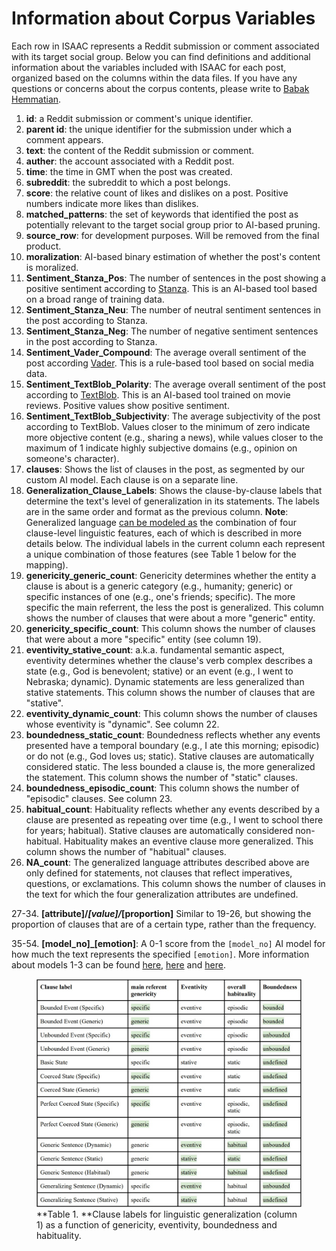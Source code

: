 # Information about Corpus Variables 

Each row in ISAAC represents a Reddit submission or comment associated with its target social group. Below you can find definitions and additional information about the variables included with ISAAC for each post, organized based on the columns within the data files. If you have any questions or concerns about the corpus contents, please write to [Babak Hemmatian](mailto:bhemmatian2@unl.edu).

1. **id**: a Reddit submission or comment's unique identifier. 
2. **parent id**: the unique identifier for the submission under which a comment appears.
3. **text**: the content of the Reddit submission or comment.
4. **auther**: the account associated with a Reddit post.
5. **time**: the time in GMT when the post was created.
6. **subreddit**: the subreddit to which a post belongs.
7. **score**: the relative count of likes and dislikes on a post. Positive numbers indicate more likes than dislikes.
8. **matched_patterns**: the set of keywords that identified the post as potentially relevant to the target social group prior to AI-based pruning.
9. **source_row**: for development purposes. Will be removed from the final product.
10. **moralization**: AI-based binary estimation of whether the post's content is moralized.
11. **Sentiment_Stanza_Pos**: The number of sentences in the post showing a positive sentiment according to [Stanza](https://github.com/stanfordnlp/stanza). This is an AI-based tool based on a broad range of training data.
12. **Sentiment_Stanza_Neu**: The number of neutral sentiment sentences in the post according to Stanza.
13. **Sentiment_Stanza_Neg**: The number of negative sentiment sentences in the post according to Stanza.
14. **Sentiment_Vader_Compound**: The average overall sentiment of the post according [Vader](https://github.com/cjhutto/vaderSentiment). This is a rule-based tool based on social media data.
15. **Sentiment_TextBlob_Polarity**: The average overall sentiment of the post according to [TextBlob](). This is an AI-based tool trained on movie reviews. Positive values show positive sentiment.
16. **Sentiment_TextBlob_Subjectivity**: The average subjectivity of the post according to TextBlob. Values closer to the minimum of zero indicate more objective content (e.g., sharing a news), while values closer to the maximum of 1 indicate highly subjective domains (e.g., opinion on someone's character).
17. **clauses**: Shows the list of clauses in the post, as segmented by our custom AI model. Each clause is on a separate line.
18. **Generalization_Clause_Labels**: Shows the clause-by-clause labels that determine the text's level of generalization in its statements. The labels are in the same order and format as the previous column.
**Note**: Generalized language [can be modeled as](https://www.researchgate.net/publication/356109604_Taking_the_High_Road_A_Big_Data_Investigation_of_Natural_Discourse_in_the_Emerging_US_Consensus_about_Marijuana_Legalization) the combination of four clause-level linguistic features, each of which is described in more details below. The individual labels in the current column each represent a unique combination of those features (see Table 1 below for the mapping).
19. **genericity_generic_count**: Genericity determines whether the entity a clause is about is a generic category (e.g., humanity; generic) or specific instances of one (e.g., one's friends; specific). The more specific the main referrent, the less the post is generalized. This column shows the number of clauses that were about a more "generic" entity. 
20. **genericity_specific_count**: This column shows the number of clauses that were about a more "specific" entity (see column 19).
21. **eventivity_stative_count**: a.k.a. fundamental semantic aspect, eventivity determines whether the clause's verb complex describes a state (e.g., God is benevolent; stative) or an event (e.g., I went to Nebraska; dynamic). Dynamic statements are less generalized than stative statements. This column shows the number of clauses that are "stative". 
22. **eventivity_dynamic_count**: This column shows the number of clauses whose eventivity is "dynamic". See column 22.
23. **boundedness_static_count**: Boundedness reflects whether any events presented have a temporal boundary (e.g., I ate this morning; episodic) or do not (e.g., God loves us; static). Stative clauses are automatically considered static. The less bounded a clause is, the more generalized the statement. This column shows the number of "static" clauses.
24. **boundedness_episodic_count**: This column shows the number of "episodic" clauses. See column 23.
25. **habitual_count**: Habituality reflects whether any events described by a clause are presented as repeating over time (e.g., I went to school there for years; habitual). Stative clauses are automatically considered non-habitual. Habituality makes an eventive clause more generalized. This column shows the number of "habitual" clauses.
26. **NA_count**: The generalized language attributes described above are only defined for statements, not clauses that reflect imperatives, questions, or exclamations. This column shows the number of clauses in the text for which the four generalization attributes are undefined.

27-34. **[attribute]/_[value]/_[proportion]** Similar to 19-26, but showing the proportion of clauses that are of a certain type, rather than the frequency.

35-54. **[model_no]_[emotion]**: A 0-1 score from the ```[model_no]``` AI model for how much the text represents the specified ```[emotion]```. More information about models 1-3 can be found [here](https://huggingface.co/j-hartmann/emotion-english-distilroberta-base), [here](https://huggingface.co/sickboi25/emotion-detector) and [here](https://huggingface.co/tae898/emoberta-base). 

 <figure>
  <img src="Generalization_Labels.jpg"
       alt="Clause-level Generalization labels"
       title="Table 1" />
  <figcaption>
    **Table 1. **Clause labels for linguistic generalization (column 1) as a function of genericity, eventivity, boundedness and habituality.
  </figcaption>
</figure>
